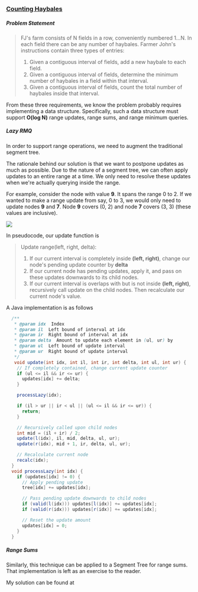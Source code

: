 ### [Counting Haybales](http://usaco.org/index.php?page=viewproblem2&cpid=578)

##### Problem Statement
>FJ's farm consists of N fields in a row, conveniently numbered 1…N. In each field there can be any number of haybales. Farmer John's instructions contain three types of entries: 
>
> 1) Given a contiguous interval of fields, add a new haybale to each field.
> 2) Given a contiguous interval of fields, determine the minimum number of haybales in a field within that interval.
> 3) Given a contiguous interval of fields, count the total number of haybales inside that interval.

From these three requirements, we know the problem probably requires implementing a data structure. Specifically, such a data structure must support **O(log N)** range updates, range sums, and range minimum queries. 

##### Lazy RMQ

In order to support range operations, we need to augment the traditional segment tree. 

The rationale behind our solution is that we want to postpone updates as much as possible. Due to the nature of a segment tree, we can often apply updates to an entire range at a time. We only need to resolve these updates when we're actually querying inside the range. 

For example, consider the node with value **9**. It spans the range 0 to 2. If we wanted to make a range update from say, 0 to 3, we would only need to update nodes **9** and **7**. Node **9** covers (0, 2) and node **7** covers (3, 3) (these values are inclusive). 

![](https://www.geeksforgeeks.org/wp-content/uploads/segment-tree1.png)

In pseudocode, our update function is

> Update range(left, right, delta):
> 1. If our current interval is completely inside **(left, right)**, change our node's pending update counter by **delta**
> 2. If our current node has pending updates, apply it, and pass on these updates downwards to its child nodes.
> 3. If our current interval is overlaps with but is not inside **(left, right)**, recursively call update on the child nodes. Then recalculate our current node's value. 

A Java implementation is as follows

```java
  /**
   * @param idx  Index
   * @param il  Left bound of interval at idx
   * @param ir  Right bound of interval at idx
   * @param delta  Amount to update each element in (ul, ur) by
   * @param ul  Left bound of update interval
   * @param ur  Right bound of update interval
   */
   void update(int idx, int il, int ir, int delta, int ul, int ur) {
    // If completely contained, change current update counter
    if (ul <= il && ir <= ur) {
      updates[idx] += delta;
    }

    processLazy(idx);

    if (il > ur || ir < ul || (ul <= il && ir <= ur)) {
      return;
    }

    // Recursively called upon child nodes
    int mid = (il + ir) / 2;
    update(l(idx), il, mid, delta, ul, ur);
    update(r(idx), mid + 1, ir, delta, ul, ur);

    // Recalculate current node
    recalc(idx);
  }
  void processLazy(int idx) {
    if (updates[idx] != 0) {
      // Apply pending update
      tree[idx] += updates[idx];

      // Pass pending update downwards to child nodes
      if (valid(l(idx))) updates[l(idx)] += updates[idx];
      if (valid(r(idx))) updates[r(idx)] += updates[idx];

      // Reset the update amount
      updates[idx] = 0;
    }
  }
```

##### Range Sums
Similarly, this technique can be applied to a Segment Tree for range sums. That implementation is left as an exercise to the reader. 

My solution can be found at 